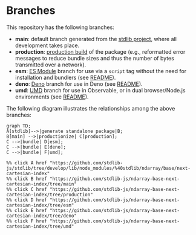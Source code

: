<!--

@license Apache-2.0

Copyright (c) 2022 The Stdlib Authors.

Licensed under the Apache License, Version 2.0 (the "License");
you may not use this file except in compliance with the License.
You may obtain a copy of the License at

    http://www.apache.org/licenses/LICENSE-2.0

Unless required by applicable law or agreed to in writing, software
distributed under the License is distributed on an "AS IS" BASIS,
WITHOUT WARRANTIES OR CONDITIONS OF ANY KIND, either express or implied.
See the License for the specific language governing permissions and
limitations under the License.

-->

# Branches

This repository has the following branches:

-   **main**: default branch generated from the [stdlib project][stdlib-url], where all development takes place.
-   **production**: [production build][production-url] of the package (e.g., reformatted error messages to reduce bundle sizes and thus the number of bytes transmitted over a network).
-   **esm**: [ES Module][esm-url] branch for use via a `script` tag without the need for installation and bundlers (see [README][esm-readme]).
-   **deno**: [Deno][deno-url] branch for use in Deno (see [README][deno-readme]).
-   **umd**: [UMD][umd-url] branch for use in Observable, or in dual browser/Node.js environments (see [README][umd-readme]).

The following diagram illustrates the relationships among the above branches:

```mermaid
graph TD;
A[stdlib]-->|generate standalone package|B;
B[main] -->|productionize| C[production];
C -->|bundle| D[esm];
C -->|bundle| E[deno];
C -->|bundle| F[umd];

%% click A href "https://github.com/stdlib-js/stdlib/tree/develop/lib/node_modules/%40stdlib/ndarray/base/next-cartesian-index"
%% click B href "https://github.com/stdlib-js/ndarray-base-next-cartesian-index/tree/main"
%% click C href "https://github.com/stdlib-js/ndarray-base-next-cartesian-index/tree/production"
%% click D href "https://github.com/stdlib-js/ndarray-base-next-cartesian-index/tree/esm"
%% click E href "https://github.com/stdlib-js/ndarray-base-next-cartesian-index/tree/deno"
%% click F href "https://github.com/stdlib-js/ndarray-base-next-cartesian-index/tree/umd"
```

[stdlib-url]: https://github.com/stdlib-js/stdlib/tree/develop/lib/node_modules/%40stdlib/ndarray/base/next-cartesian-index
[production-url]: https://github.com/stdlib-js/ndarray-base-next-cartesian-index/tree/production
[deno-url]: https://github.com/stdlib-js/ndarray-base-next-cartesian-index/tree/deno
[deno-readme]: https://github.com/stdlib-js/ndarray-base-next-cartesian-index/blob/deno/README.md
[umd-url]: https://github.com/stdlib-js/ndarray-base-next-cartesian-index/tree/umd
[umd-readme]: https://github.com/stdlib-js/ndarray-base-next-cartesian-index/blob/umd/README.md
[esm-url]: https://github.com/stdlib-js/ndarray-base-next-cartesian-index/tree/esm
[esm-readme]: https://github.com/stdlib-js/ndarray-base-next-cartesian-index/blob/esm/README.md